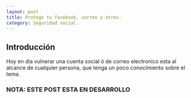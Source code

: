```yaml
---
layout: post
title: Protege tu facebook, correo y otros.
category: Seguridad social.
---
```

## Introducción

Hoy en dia vulnerar una cuenta social ó de correo electronico esta al alcance de cualquier persona,
que tenga un poco conocimiento sobre el tema.

### NOTA: ESTE POST ESTA EN DESARROLLO
